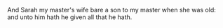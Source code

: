 And Sarah my master's wife bare a son to my master when she was old: and unto him hath he given all that he hath.
